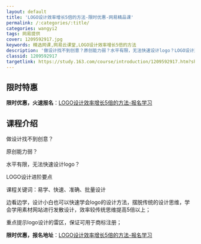 ```yaml
---
layout: default
title: 'LOGO设计效率增长5倍的方法-限时优惠-网易精品课'
permalink: /:categories/:title/
categories: wangyi2
tags: 网易提供
cover: 1209592917.jpg
keywords: 精选网课,网易云课堂,LOGO设计效率增长5倍的方法
description: '做设计找不到创意？原创能力弱？水平有限，无法快速设计logo？LOGO设计进阶要点课程关键词：易学、快速、准确、批量设计'
classid: 1209592917
targetlink: https://study.163.com/course/introduction/1209592917.htm?share=1&shareId=1025206652&utm_campaign=share&utm_medium=iphoneShare&utm_source=&utm_u=1025206652
---
```


## 限时特惠

**限时优惠，火速报名**：[LOGO设计效率增长5倍的方法-报名学习](https://study.163.com/course/introduction/1209592917.htm?share=1&shareId=1025206652&utm_campaign=share&utm_medium=iphoneShare&utm_source=&utm_u=1025206652)

## 课程介绍

做设计找不到创意？

原创能力弱？

水平有限，无法快速设计logo？



LOGO设计进阶要点

课程关键词：易学、快速、准确、批量设计



边看边学，设计小白也可以快速学会logo的设计方法，摆脱传统的设计思维，学会学用素材网站进行发散设计，效率较传统思维提高5倍以上；

重点提示logo设计的雷区，保证可用于商标注册；

**限时优惠，报名地址**：[LOGO设计效率增长5倍的方法-报名学习](https://study.163.com/course/introduction/1209592917.htm?share=1&shareId=1025206652&utm_campaign=share&utm_medium=iphoneShare&utm_source=&utm_u=1025206652)

